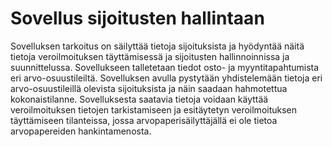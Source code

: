 # Sovellus sijoitusten hallintaan
Sovelluksen tarkoitus on säilyttää tietoja sijoituksista ja hyödyntää näitä tietoja veroilmoituksen täyttämisessä ja sijoitusten hallinnoinnissa ja suunnittelussa. Sovellukseen talletetaan tiedot osto- ja myyntitapahtumista eri arvo-osuustileiltä. Sovelluksen avulla pystytään yhdistelemään tietoja eri arvo-osuustileillä olevista sijoituksista ja näin saadaan hahmotettua kokonaistilanne. Sovelluksesta saatavia tietoja voidaan käyttää veroilmoituksen tietojen tarkistamiseen ja esitäytetyn veroilmoituksen täyttämiseen tilanteissa, jossa arvopaperisäilyttäjällä ei ole tietoa arvopapereiden hankintamenosta.
